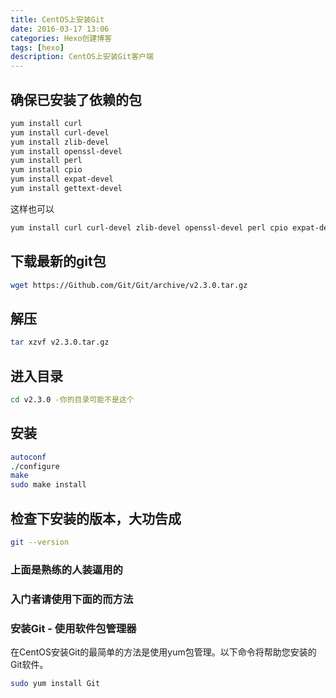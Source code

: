```yaml
---
title: CentOS上安装Git
date: 2016-03-17 13:06
categories: Hexo创建博客
tags: [hexo]
description: CentOS上安装Git客户端
---
```


## 确保已安装了依赖的包
``` bash
yum install curl 
yum install curl-devel 
yum install zlib-devel 
yum install openssl-devel 
yum install perl 
yum install cpio 
yum install expat-devel 
yum install gettext-devel
```
这样也可以
``` bash
yum install curl curl-devel zlib-devel openssl-devel perl cpio expat-devel gettext-devel
```

## 下载最新的git包
``` bash
wget https://Github.com/Git/Git/archive/v2.3.0.tar.gz
``` 
## 解压
``` bash
tar xzvf v2.3.0.tar.gz
``` 
## 进入目录
``` bash
cd v2.3.0 -你的目录可能不是这个 
``` 
## 安装
``` bash
autoconf 
./configure 
make 
sudo make install
``` 
## 检查下安装的版本，大功告成
``` bash
git --version
``` 
### 上面是熟练的人装逼用的
### 入门者请使用下面的而方法
### 安装Git - 使用软件包管理器
在CentOS安装Git的最简单的方法是使用yum包管理。以下命令将帮助您安装的Git软件。
``` bash
sudo yum install Git
``` 